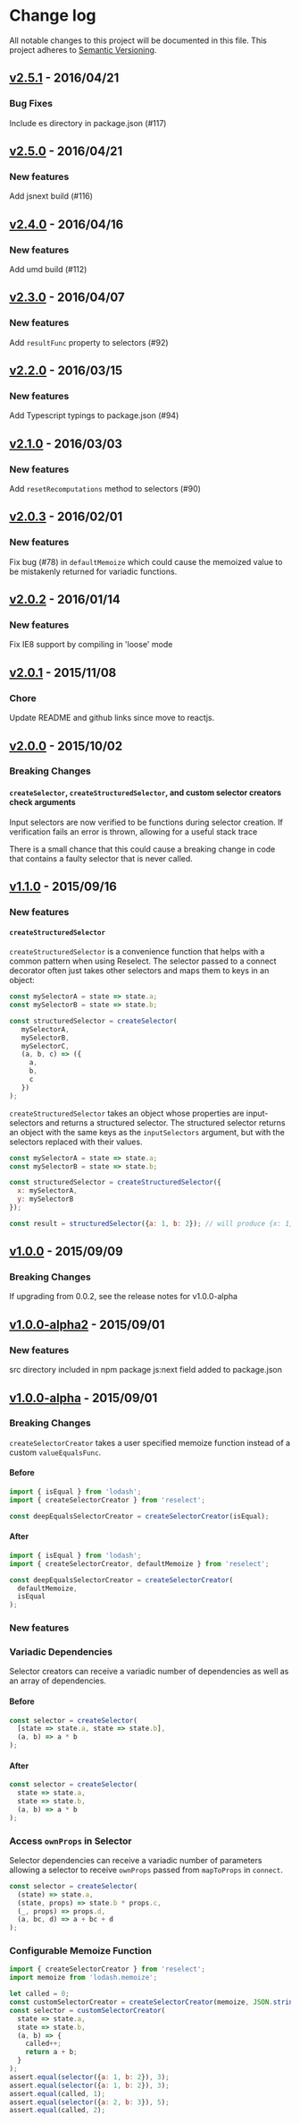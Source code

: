# Change log

All notable changes to this project will be documented in this file.
This project adheres to [Semantic Versioning](http://semver.org/).

## [v2.5.1](https://github.com/reactjs/reselect/releases/tag/v2.5.1) - 2016/04/21

### Bug Fixes

Include es directory in package.json (#117)

## [v2.5.0](https://github.com/reactjs/reselect/releases/tag/v2.5.0) - 2016/04/21

### New features

Add jsnext build (#116)

## [v2.4.0](https://github.com/reactjs/reselect/releases/tag/v2.4.0) - 2016/04/16

### New features

Add umd build (#112)

## [v2.3.0](https://github.com/reactjs/reselect/releases/tag/v2.3.0) - 2016/04/07

### New features

Add `resultFunc` property to selectors (#92)

## [v2.2.0](https://github.com/reactjs/reselect/releases/tag/v2.2.0) - 2016/03/15

### New features

Add Typescript typings to package.json (#94)

## [v2.1.0](https://github.com/reactjs/reselect/releases/tag/v2.1.0) - 2016/03/03

### New features

Add `resetRecomputations` method to selectors (#90)

## [v2.0.3](https://github.com/reactjs/reselect/releases/tag/v2.0.3) - 2016/02/01

### New features

Fix bug (#78) in `defaultMemoize` which could cause the memoized value to be mistakenly returned for variadic functions.

## [v2.0.2](https://github.com/reactjs/reselect/releases/tag/v2.0.2) - 2016/01/14

### New features

Fix IE8 support by compiling in 'loose' mode

## [v2.0.1](https://github.com/reactjs/reselect/releases/tag/v2.0.1) - 2015/11/08

### Chore

Update README and github links since move to reactjs.

## [v2.0.0](https://github.com/reactjs/reselect/releases/tag/v2.0.0) - 2015/10/02

### Breaking Changes

#### `createSelector`, `createStructuredSelector`, and custom selector creators check arguments

Input selectors are now verified to be functions during selector creation. If verification fails an error is thrown, allowing for a useful stack trace

There is a small chance that this could cause a breaking change in code that contains a faulty selector that is never called.

## [v1.1.0](https://github.com/reactjs/reselect/releases/tag/v1.1.0) - 2015/09/16

### New features

#### `createStructuredSelector`

`createStructuredSelector` is a convenience function that helps with a common pattern when using Reselect.  The selector passed to a connect decorator often just takes other selectors and maps them to keys in an object:

```js
const mySelectorA = state => state.a;
const mySelectorB = state => state.b;

const structuredSelector = createSelector(
   mySelectorA,
   mySelectorB,
   mySelectorC,
   (a, b, c) => ({
     a, 
     b,
     c
   })
);
```

`createStructuredSelector` takes an object whose properties are input-selectors and returns a structured selector. The structured selector returns an object with the same keys as the `inputSelectors` argument, but with the selectors replaced with their values.

```js
const mySelectorA = state => state.a;
const mySelectorB = state => state.b;

const structuredSelector = createStructuredSelector({
  x: mySelectorA,
  y: mySelectorB
});

const result = structuredSelector({a: 1, b: 2}); // will produce {x: 1, y: 2}
```

## [v1.0.0](https://github.com/reactjs/reselect/releases/tag/v1.0.0) - 2015/09/09

### Breaking Changes

If upgrading from 0.0.2, see the release notes for v1.0.0-alpha

## [v1.0.0-alpha2](https://github.com/reactjs/reselect/releases/tag/v1.0.0-alpha2) - 2015/09/01

### New features

src directory included in npm package
js:next field added to package.json

## [v1.0.0-alpha](https://github.com/reactjs/reselect/releases/tag/v1.0.0-alpha) - 2015/09/01

### Breaking Changes

`createSelectorCreator` takes a user specified memoize function instead of a custom `valueEqualsFunc`.

#### Before

```js
import { isEqual } from 'lodash';
import { createSelectorCreator } from 'reselect';

const deepEqualsSelectorCreator = createSelectorCreator(isEqual);
```

#### After

```js
import { isEqual } from 'lodash';
import { createSelectorCreator, defaultMemoize } from 'reselect';

const deepEqualsSelectorCreator = createSelectorCreator(
  defaultMemoize,
  isEqual
);
```

### New features

### Variadic Dependencies

Selector creators can receive a variadic number of dependencies as well as an array of dependencies.

#### Before

```js
const selector = createSelector(
  [state => state.a, state => state.b],
  (a, b) => a * b
);
```

#### After

```js
const selector = createSelector(
  state => state.a,
  state => state.b,
  (a, b) => a * b
);
```

### Access `ownProps` in Selector

Selector dependencies can receive a variadic number of parameters allowing a selector to receive `ownProps` passed from `mapToProps` in `connect`.

```js
const selector = createSelector(
  (state) => state.a,
  (state, props) => state.b * props.c,
  (_, props) => props.d,
  (a, bc, d) => a + bc + d
);
```

### Configurable Memoize Function

```js
import { createSelectorCreator } from 'reselect';
import memoize from 'lodash.memoize';

let called = 0;
const customSelectorCreator = createSelectorCreator(memoize, JSON.stringify);
const selector = customSelectorCreator(
  state => state.a,
  state => state.b,
  (a, b) => {
    called++;
    return a + b;
  }
);
assert.equal(selector({a: 1, b: 2}), 3);
assert.equal(selector({a: 1, b: 2}), 3);
assert.equal(called, 1);
assert.equal(selector({a: 2, b: 3}), 5);
assert.equal(called, 2);
```
